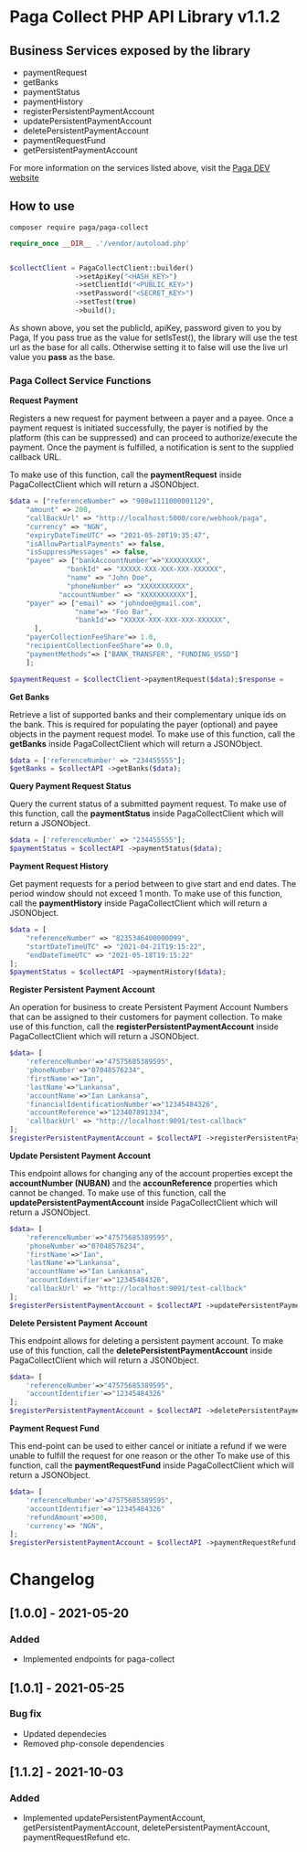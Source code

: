 # Paga Collect PHP API Library v1.1.2

## Business Services exposed by the library

- paymentRequest
- getBanks
- paymentStatus
- paymentHistory
- registerPersistentPaymentAccount
- updatePersistentPaymentAccount
- deletePersistentPaymentAccount
- paymentRequestFund
- getPersistentPaymentAccount

For more information on the services listed above, visit the [Paga DEV website](https://developer-docs.paga.com/docs/php-library-1)

## How to use

`composer require paga/paga-collect`

```php
require_once __DIR__ .'/vendor/autoload.php'


$collectClient = PagaCollectClient::builder()
                ->setApiKey("<HASH_KEY>")
                ->setClientId("<PUBLIC_KEY>")
                ->setPassword("<SECRET_KEY>")
                ->setTest(true)
                ->build();
```

As shown above, you set the publicId, apiKey, password given to you by Paga, If you pass true as the value for setIsTest(), the library will use the test url as the base for all calls. Otherwise setting it to false will use the live url value you **pass** as the base.

### Paga Collect Service Functions

**Request Payment**

Registers a new request for payment between a payer and a payee. Once a payment request is initiated successfully, the payer is notified by the platform (this can be suppressed) and can proceed to authorize/execute the payment. Once the payment is fulfilled, a notification is sent to the supplied callback URL.

To make use of this function, call the **paymentRequest** inside PagaCollectClient which will return a JSONObject.

```php
$data = ["referenceNumber" => "908w1111000001129",
    "amount" => 200,
    "callBackUrl" => "http://localhost:5000/core/webhook/paga",
    "currency" => "NGN",
    "expiryDateTimeUTC" => "2021-05-20T19:35:47",
    "isAllowPartialPayments" => false,
    "isSuppressMessages" => false,
    "payee" => ["bankAccountNumber"=>"XXXXXXXXX",
              "bankId" => "XXXXX-XXX-XXX-XXX-XXXXXX",
              "name" => "John Doe",
              "phoneNumber" => "XXXXXXXXXXX",
            "accountNumber" => "XXXXXXXXXXX"],
    "payer" => ["email" => "johndoe@gmail.com", 
                "name"=> "Foo Bar", 
                "bankId"=> "XXXXX-XXX-XXX-XXX-XXXXXX",
      ],
    "payerCollectionFeeShare"=> 1.0,
    "recipientCollectionFeeShare"=> 0.0,
    "paymentMethods"=> ["BANK_TRANSFER", "FUNDING_USSD"]
    ];

$paymentRequest = $collectClient->paymentRequest($data);$response = 

```

**Get Banks**

Retrieve a list of supported banks and their complementary unique ids on the bank. This is required for populating the payer (optional) and payee objects in the payment request model.
To make use of this function, call the **getBanks** inside PagaCollectClient which will return a JSONObject.

```php
$data = ['referenceNumber' => "234455555"];
$getBanks = $collectAPI ->getBanks($data);
```

**Query Payment Request Status**

Query the current status of a submitted payment request.
To make use of this function, call the **paymentStatus** inside PagaCollectClient which will return a JSONObject.

```php
$data = ['referenceNumber' => "234455555"];
$paymentStatus = $collectAPI ->paymentStatus($data);
```

**Payment Request History**

Get payment requests for a period between to give start and end dates. The period window should not exceed 1 month.
To make use of this function, call the **paymentHistory** inside PagaCollectClient which will return a JSONObject.

```php
$data = [
    "referenceNumber" => "8235346400000099",
    "startDateTimeUTC" => "2021-04-21T19:15:22",
    "endDateTimeUTC" => "2021-05-18T19:15:22"
];
$paymentStatus = $collectAPI ->paymentHistory($data);
```



**Register Persistent Payment Account**

An operation for business to create Persistent Payment Account Numbers that can be assigned to their customers for payment collection.
To make use of this function, call the **registerPersistentPaymentAccount** inside PagaCollectClient which will return a JSONObject.

```php
$data= [
    'referenceNumber'=>"47575685389595",
    'phoneNumber'=>"07048576234",
    'firstName'=>"Ian", 
    'lastName'=>"Lankansa",
    'accountName'=>"Ian Lankansa", 
    'financialIdentificationNumber'=>"12345484326",
    'accountReference'=>"123407891334",
    'callbackUrl' => "http://localhost:9091/test-callback"
];
$registerPersistentPaymentAccount = $collectAPI ->registerPersistentPaymentAccount($data);
```


**Update Persistent Payment Account**

This endpoint allows for changing any of the account properties except the **accountNumber (NUBAN)** and the **accounReference** properties which cannot be changed.
To make use of this function, call the **updatePersistentPaymentAccount** inside PagaCollectClient which will return a JSONObject.

```php
$data= [
    'referenceNumber'=>"47575685389595",
    'phoneNumber'=>"07048576234",
    'firstName'=>"Ian", 
    'lastName'=>"Lankansa",
    'accountName'=>"Ian Lankansa", 
    'accountIdentifier'=>"12345484326",
    'callbackUrl' => "http://localhost:9091/test-callback"
];
$registerPersistentPaymentAccount = $collectAPI ->updatePersistentPaymentAccount($data);
```


**Delete Persistent Payment Account**

This endpoint allows for deleting a persistent payment account.
To make use of this function, call the **deletePersistentPaymentAccount** inside PagaCollectClient which will return a JSONObject.

```php
$data= [
    'referenceNumber'=>"47575685389595",
    'accountIdentifier'=>"12345484326"
];
$registerPersistentPaymentAccount = $collectAPI ->deletePersistentPaymentAccount($data);
```


**Payment Request Fund**

This end-point can be used to either cancel or initiate a refund if we were unable to fulfill the request for one reason or the other
To make use of this function, call the **paymentRequestFund** inside PagaCollectClient which will return a JSONObject.

```php
$data= [
    'referenceNumber'=>"47575685389595",
    'accountIdentifier'=>"12345484326"
    'refundAmount'=>500,
    'currency'=> "NGN",
];
$registerPersistentPaymentAccount = $collectAPI ->paymentRequestRefund($data);
```


# Changelog

## [1.0.0] - 2021-05-20

### Added

- Implemented endpoints for paga-collect

## [1.0.1] - 2021-05-25

### Bug fix

- Updated dependecies
- Removed php-console dependencies


## [1.1.2] - 2021-10-03

### Added

- Implemented updatePersistentPaymentAccount, getPersistentPaymentAccount, deletePersistentPaymentAccount, paymentRequestRefund etc.
